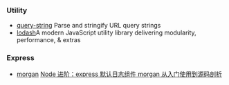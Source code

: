 ### Utility

* [query-string](https://legacy.gitbook.com/book/nowgoant/fek-awesome/edit#) Parse and stringify URL query strings
* [lodash](https://github.com/lodash/lodash)A modern JavaScript utility library delivering modularity, performance, & extras

### 

### Express

* [morgan](https://github.com/expressjs/morgan) [Node 进阶：express 默认日志组件 morgan 从入门使用到源码剖析](http://www.cnblogs.com/chyingp/p/node-learning-guide-express-morgan.html)



### 



